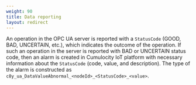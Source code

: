 ```yaml
---
weight: 90
title: Data reporting
layout: redirect
---
```


An operation in the OPC UA server is reported with a `StatusCode` (GOOD, BAD, UNCERTAIN, etc.), which indicates the outcome of the operation. 
If such an operation in the server is reported with BAD or UNCERTAIN status code, then an alarm is created in Cumulocity IoT platform with necessary information about the `StatusCode` (code, value, and description). 
The type of the alarm is constructed as `c8y_ua_DataValueAbnormal_<nodeId>_<StatusCode>_<value>`.
